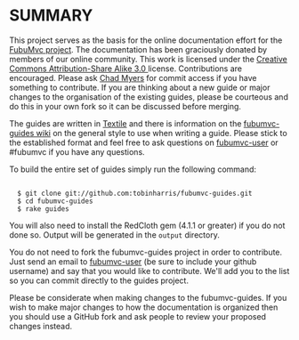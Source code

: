 SUMMARY
=======

This project serves as the basis for the online documentation effort for the [FubuMvc project](http://fubumvc.com).  The documentation has been graciously donated by members of our online community.  This work is licensed under the [Creative Commons Attribution-Share Alike 3.0 ](http://creativecommons.org/licenses/by-sa/3.0/) license.  Contributions are encouraged.  Please ask [Chad Myers](http://www.lostechies.com/blogs/chad_myers/) for commit access if you have something to contribute.  If you are thinking about a new guide or major changes to the organisation of the existing guides, please be courteous and do this in your own fork so it can be discussed before merging. 
                                                   
The guides are written in [Textile]() and there is information on the [fubumvc-guides wiki](http://wiki.github.com/tobinharris/fubumvc-guides) on the general style to use when writing a guide.  Please stick to the established format and feel free to ask questions on [fubumvc-user](http://groups.google.com/group/fubumvc-devel) or #fubumvc if you have any questions. 

To build the entire set of guides simply run the following command:

<pre><code>
  $ git clone git://github.com:tobinharris/fubumvc-guides.git
  $ cd fubumvc-guides
  $ rake guides
</code></pre>
            
You will also need to install the RedCloth gem (4.1.1 or greater) if you do not done so.  Output will be generated in the `output` directory.

You do not need to fork the fubumvc-guides project in order to contribute.  Just send an email to [fubumvc-user](http://groups.google.com/group/fubumvc-user) (be sure to include your github username) and say that you would like to contribute.  We'll add you to the list so you can commit directly to the guides project.  

Please be considerate when making changes to the fubumvc-guides.  If you wish to make major changes to how the documentation is organized then you should use a GitHub fork and ask people to review your proposed changes instead.
